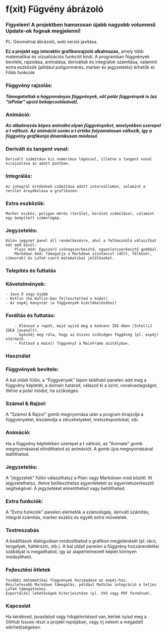 # f(xit) Fügvény ábrázoló

### Figyelem! A projektben hamarosan újabb nagyobb volumenű Update-ok fognak megjelenni! 
PL: Geometriai ábrázoló, web verzió javítása.

**Ez a projekt egy interaktív grafikonrajzoló alkalmazás,** amely több matematikai és vizualizációs funkciót kínál. A programban függvények bevitele, rajzolása, animálása, deriváltak és integrálok számítása, valamint extra eszközök (például poligonmérés, marker és jegyzetelés) érhetők el.
Főbb funkciók

### Függvény rajzolás:

***Támogatottak a hagyományos függvények, sőt polár függvények is (az "isPolar" opció bekapcsolásával).***

### Animáció:

***Az alkalmazás képes animálni olyan függvényeket, amelyekben szerepel a t változó. Az animáció során a t értéke folyamatosan változik, így a függvény grafikonja dinamikusan módosul.***

### Derivált és tangent vonal:

    Derivált számítása kis numerikus lépéssel, illetve a tangent vonal kirajzolása az adott pontban.

### Integrálás:

    Az integrál értékének számítása adott intervallumon, valamint a terület árnyékolása a grafikonon.

### Extra eszközök:

    Marker eszköz, poligon mérés (terület, kerület számítása), valamint egy beépített számológép.

### Jegyzetelés:

    Külön jegyzet panel áll rendelkezésre, ahol a felhasználó választhat két mód közül:
        Plain mód: Egyszerű szövegszerkesztő, egyenletszerkesztő gombbal.
        Markdown mód: Támogatja a Markdown szintaxist (dőlt, félkövér, címsorok) és LaTeX-szerű matematikai jelöléseket.

### Telepítés és futtatás

### Követelmények:
    - Java 8 vagy újabb
    - Kotlin (ha Kotlin-ban fejlesztetted a kódot)
    - Az exp4j könyvtár (a függvények kiértékeléséhez)

### Fordítás és futtatás:
        - Klónozd a repót, majd nyisd meg a kedvenc IDE-dben (IntelliJ IDEA javasolt).
        - Győződj meg róla, hogy az összes szükséges függőség (pl. exp4j) elérhető.
        - Futtasd a main() függvényt a MainFrame osztályban.

### Használat

### Függvények bevitele:
A bal oldali fülön, a "Függvények" lapon található panelen add meg a függvény képletét, a domain határait, válaszd ki a színt, vonalvastagságot, illetve a polár módot, ha szükséges.

### Számol & Rajzol:
A "Számol & Rajzol" gomb megnyomása után a program kirajzolja a függvényeket, kiszámolja a zérushelyeket, metszéspontokat, stb.

### Animáció:
Ha a függvény képletében szerepel a t változó, az "Animate" gomb megnyomásával elindíthatod az animációt. A gomb újra megnyomásával leállíthatod.

### Jegyzetelés:
A "Jegyzetek" fülön választhatsz a Plain vagy Markdown mód között. Itt jegyzetelhetsz, illetve beilleszthetsz egyenleteket az egyenletszerkesztő segítségével. A jegyzeteket elmentheted vagy betöltheted.

### Extra funkciók:
A "Extra funkciók" panelen elérhetők a számológép, derivált számítás, integrál számítás, marker eszköz és egyéb extra műveletek.

### Testreszabás

A beállítások dialógusban módosíthatod a grafikon megjelenését (pl. rács, tengelyek, háttérszín, stb.).
    A bal oldali panelen a függvény hozzárendelési szabályát is megadhatod, így az alapértelmezett képlet könnyen módosítható.

### Fejlesztési ötletek

    További matematikai függvények hozzáadása az exp4j-hoz.
    Részletesebb Markdown támogatás, például MathJax integráció a teljes LaTeX támogatáshoz.
    Exportálási lehetőségek kiterjesztése (pl. SVG vagy PDF formátum).

### Kapcsolat

Ha kérdésed, javaslatod vagy hibajelentésed van, kérlek nyisd meg a GitHub Issues részt a projekt repójában, vagy írj nekem a megadott elérhetőségeken.
